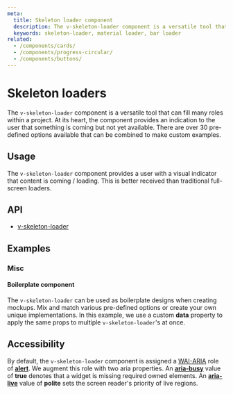 ```yaml
---
meta:
  title: Skeleton loader component
  description: The v-skeleton-loader component is a versatile tool that can fill many roles within a project. At its heart, the component provides an indication to the user that something is coming but not yet available.
  keywords: skeleton-loader, material loader, bar loader
related:
  - /components/cards/
  - /components/progress-circular/
  - /components/buttons/
---
```


# Skeleton loaders

The `v-skeleton-loader` component is a versatile tool that can fill many roles within a project.  At its heart, the component provides an indication to the user that something is coming but not yet available. There are over 30 pre-defined options available that can be combined to make custom examples.

<entry-ad />

## Usage

The `v-skeleton-loader` component provides a user with a visual indicator that content is coming / loading. This is better received than traditional full-screen loaders.

<example file="v-skeleton-loader/usage" />

## API

- [v-skeleton-loader](/api/v-skeleton-loader)

<inline-api page="components/skeleton-loaders" />

## Examples

### Misc

#### Boilerplate component

The `v-skeleton-loader` can be used as boilerplate designs when creating mockups. Mix and match various pre-defined options or create your own unique implementations. In this example, we use a custom **data** property to apply the same props to multiple `v-skeleton-loader`'s at once.

<example file="v-skeleton-loader/misc-boilerplate" />

<!-- #### Implementation methods

There are 2 ways that you can utilize the `v-skeleton-component`. The **default slot** or a **v-if** conditional. The built in slot is the most convenient and easiest to use, but generates an extra div once rendered. If the extra div is an issue in your setup, you can utilize a **v-if** conditional with a Vuetify [transition component](/styles/transitions) or a custom one.

<example file="v-skeleton-loader/misc-implementation" /> -->

## Accessibility

By default, the `v-skeleton-loader` component is assigned a [WAI-ARIA](https://www.w3.org/WAI/standards-guidelines/aria/) role of [**alert**](https://www.w3.org/TR/wai-aria/#alert). We augment this role with two aria properties. An [**aria-busy**](https://www.w3.org/TR/wai-aria-1.0/states_and_properties#aria-busy) value of **true** denotes that a widget is missing required owned elements. An [**aria-live**](https://www.w3.org/TR/wai-aria-1.1/#aria-live) value of **polite** sets the screen reader's priority of live regions.

<backmatter />

